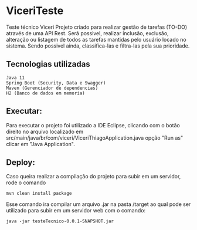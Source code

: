 # ViceriTeste
Teste técnico Viceri
Projeto criado para realizar gestão de tarefas (TO-DO) através de uma API Rest.
Será possivel, realizar inclusão, exclusão, alteração ou listagem de todos as tarefas mantidas pelo usuário locado no sistema. Sendo possivel ainda, classifica-las e filtra-las
pela sua prioridade.

## Tecnologias utilizadas

``` 
Java 11
Spring Boot (Security, Data e Swagger)
Maven (Gerenciador de dependencias)
H2 (Banco de dados em memoria)

```


## Executar:

Para executar o projeto foi utilizado a IDE Eclipse, clicando com o botão direito no arquivo localizado em  src/main/java/br/com/viceri/ViceriThiagoApplication.java opção  "Run as" clicar em "Java Application".


## Deploy:

Caso queira realizar a compilação do projeto para subir em um servidor, rode o comando 

```
mvn clean install package
```

Esse comando ira compilar um arquivo .jar na pasta /target ao qual pode ser utilizado para subir em um servidor web com o comando:

```
java -jar testeTecnico-0.0.1-SNAPSHOT.jar
```




